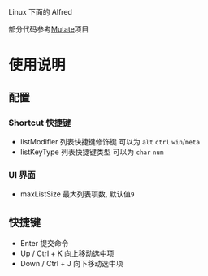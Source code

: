 Linux 下面的 Alfred

部分代码参考[Mutate](http://github.com/qdore/Mutate)项目


# 使用说明

## 配置
### Shortcut 快捷键
* listModifier
列表快捷键修饰键
可以为 `alt` `ctrl` `win`/`meta` 
* listKeyType
列表快捷键类型
可以为 `char` `num`

### UI 界面
* maxListSize
最大列表项数, 默认值`9`

## 快捷键
* Enter
提交命令
* Up / Ctrl + K
向上移动选中项
* Down / Ctrl + J
向下移动选中项

